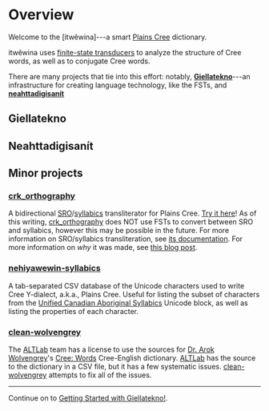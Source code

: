 Overview
========

Welcome to the [itwêwina]---a smart [Plains Cree] dictionary.

itwêwina uses [finite-state transducers][FST] to analyze the structure
of Cree words, as well as to conjugate Cree words.

There are many projects that tie into this effort: notably,
**[Giellatekno](#giellatekno)**---an infrastructure for creating language technology,
like the FSTs, and **[neahttadigisanít](#neahttadigisanít)**


Giellatekno
-----------


Neahttadigisanít
----------------


Minor projects
--------------

### [crk_orthography]

A bidirectional [SRO]/[syllabics] transliterator for Plains Cree.
[Try it here](https://crk-orthography-demo.herokuapp.com/)!
As of this writing, [crk_orthography] does NOT use FSTs to convert
between SRO and syllabics, however this may be possible in the future.
For more information on SRO/syllabics transliteration, see [its
documentation][crkdocs]. For more information on _why_ it was made, see
[this blog post][why-syllabics].

[SRO]: https://crk-orthography.readthedocs.io/en/stable/glossary.html#term-sro
[Syllabics]: https://crk-orthography.readthedocs.io/en/stable/glossary.html#term-syllabics
[crkdocs]: https://crk-orthography.readthedocs.io/en/stable/
[why-syllabics]: https://www.eddieantonio.ca/blog/2018/07/30/why-i-made-yet-another-cree-syllabics-converter/


### [nehiyawewin-syllabics]

A tab-separated CSV database of the Unicode characters used to write
Cree Y-dialect, a.k.a., Plains Cree. Useful for listing the subset of
characters from the [Unified Canadian Aboriginal Syllabics][ucas]
Unicode block, as well as listing the properties of each character.

[ucas]: https://en.wikipedia.org/wiki/Unified_Canadian_Aboriginal_Syllabics_(Unicode_block)


### [clean-wolvengrey]

The [ALTLab] team has a license to use the sources for [Dr. Arok
Wolvengrey][arok]'s [Cree: Words](https://uofrpress.ca/Books/C/Cree-Words)
Cree-English dictionary. [ALTLab] has the source to the dictionary in
a CSV file, but it has a few systematic issues. [clean-wolvengrey]
attempts to fix all of the issues.

---

Continue on to [Getting Started with Giellatekno!](./getting-started-giellatekno.md).


[ALTLab]: http://altlab.artsrn.ualberta.ca/
[arok]: http://fnuniv.ca/images/faculty/Wolvengrey_Aro.pdf
[clean-wolvengrey]: https://github.com/UAlbertaALTLab/clean-wolvengrey
[crk_orthography]: https://github.com/eddieantonio/crk_orthography
[FST]: ./finite-state-transducer.md
[itwewina]: http://altlab.ualberta.ca/itwewina/
[nehiyawewin-syllabics]: https://github.com/UAlbertaALTLab/nehiyawewin-syllabics
[Plains Cree]: https://en.wikipedia.org/wiki/Plains_Cree
